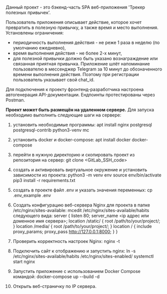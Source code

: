 Данный проект - это бэкенд-часть SPA веб-приложения 'Трекер полезных привычек'. 

Пользователь приложения описывает действие, которое хочет превратить в полезную привычку, 
а также время и место выполнения.
Установлены ограничения: 
- периодичность выполнения действия - не реже 1 раза в неделю (по умолчанию ежедневно), 
- время выполнения действия - не более 2-х минут,
- для полезной привычки должно быть указано вознаграждение или связанная приятная привычка.
Приложение шлёт напоминание пользователю в мессенджер Telegram за 10 минут до обозначенного 
времени выполнения действия.
Поэтому при регистрации пользователь указывает свой chat_id.

Для подключения к проекту фронтенд-разработчика настроена автогенерация API-документации.
Ендпоинты протестированы через Postman.

**Проект может быть размещён на удаленном сервере.** 
Для запуска необходимо выполнить следующие шаги на сервере:
1. установить необходимые программы:
    apt install nginx postgresql postgresql-contrib python3-venv mc
2. установить docker и docker-compose:
    apt install docker docker-compose
3. перейти в нужную директорию и скопировать проект из репозитория на сервер:
    git clone <GitLab_SSH_code>
4. создать и активировать виртуальное окружение и установить зависимости из проекта:
    python3 -m venv env
    source env/bin/activate
    pip3 install -r requirements.txt 
5. создать в проекте файл .env и указать значения переменных:
    cp .env_example .env 
6. Создать конфигурацию веб-сервера Nginx для проекта в папке /etc/nginx/sites-available:
    mcedit /etc/nginx/sites-available/habits
следующего вида:
    server {
    listen 80;
    server_name <ip адрес или доменное имя сервера>;
    location /static/ {
                        root /path/to/your/project/;
      }
    location /media/ {
                        root /path/to/your/project/;
      }
    location / {
                    include proxy_params;
                    proxy_pass http://127.0.0.1:8000;
      }
    }

7. Проверить корректность настроек Nginx:
    nginx -t

8. Подключить сайт к отображению и запустить nginx:
    ln -s /etc/nginx/sites-available/habits /etc/nginx/sites-enabled/
    systemctl start nginx

9. Запустить приложение с использованием Docker Compose командой: 
    docker-compose up --build -d

10. Открыть веб-страничку по IP сервера.



